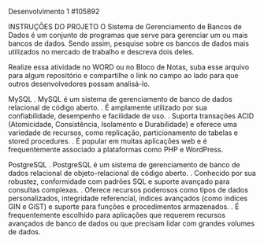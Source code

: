 Desenvolvimento 1 #105892

INSTRUÇÕES DO PROJETO
O Sistema de Gerenciamento de Bancos de Dados é um conjunto de programas que serve para gerenciar um ou mais bancos de dados. Sendo assim, pesquise sobre os bancos de dados mais utilizados no mercado de trabalho e descreva dois deles.

Realize essa atividade no WORD ou no Bloco de Notas, suba esse arquivo para algum repositório e compartilhe o link no campo ao lado para que outros desenvolvedores possam analisá-lo. 

MySQL
   . MySQL é um sistema de gerenciamento de banco de dados relacional de código aberto.
   . É amplamente utilizado por sua confiabilidade, desempenho e facilidade de uso.
   .  Suporta transações ACID (Atomicidade, Consistência, Isolamento e Durabilidade) e oferece uma variedade de recursos, como replicação, particionamento de tabelas e stored procedures.
   . É popular em muitas aplicações web e é frequentemente associado a plataformas como PHP e WordPress.

PostgreSQL
   . PostgreSQL é um sistema de gerenciamento de banco de dados relacional de objeto-relacional de código aberto.
   . Conhecido por sua robustez, conformidade com padrões SQL e suporte avançado para consultas complexas.
    . Oferece recursos poderosos como tipos de dados personalizados, integridade referencial, índices avançados (como índices GIN e GiST) e suporte para funções e procedimentos armazenados.
   . É frequentemente escolhido para aplicações que requerem recursos avançados de banco de dados ou que precisam lidar com grandes volumes de dados.
